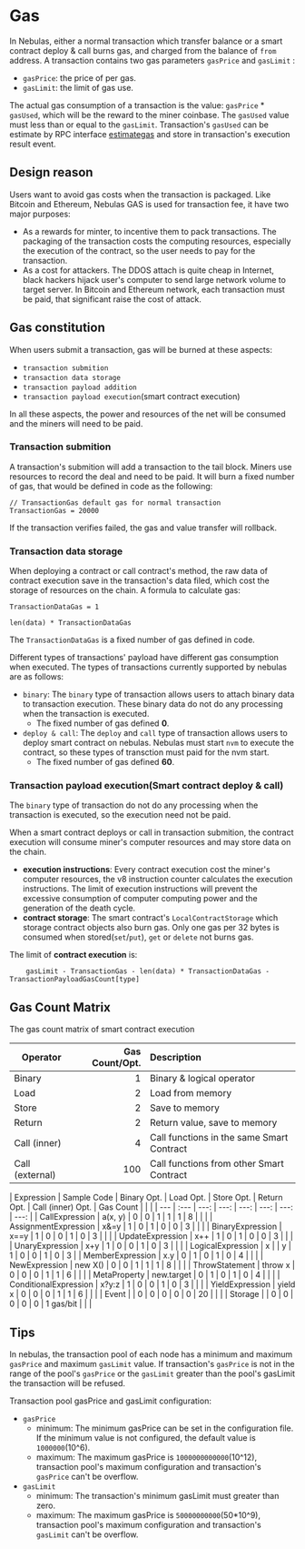 # Gas

In Nebulas, either a normal transaction which transfer balance or a smart contract deploy & call burns gas, and charged from the balance of `from` address. A transaction contains two gas parameters `gasPrice` and `gasLimit` :

* `gasPrice`: the price of per gas.
* `gasLimit`: the limit of gas use.

The actual gas consumption of a transaction is the value: `gasPrice` \* `gasUsed`, which will be the reward to the miner coinbase. The `gasUsed` value must less than or equal to the `gasLimit`. Transaction's `gasUsed` can be estimate by RPC interface [estimategas](https://github.com/nebulasio/wiki/blob/master/rpc.md#estimategas) and store in transaction's execution result event.

## Design reason

Users want to avoid gas costs when the transaction is packaged. Like Bitcoin and Ethereum, Nebulas GAS is used for transaction fee, it have two major purposes:

* As a rewards for minter, to incentive them to pack transactions. The packaging of the transaction costs the computing resources, especially the execution of the contract, so the user needs to pay for the transaction.
* As a cost for attackers. The DDOS attach is quite cheap in Internet, black hackers hijack user's computer to send large network volume to target server. In Bitcoin and Ethereum network, each transaction must be paid, that significant raise the cost of attack.

## Gas constitution

When users submit a transaction, gas will be burned at these aspects:

* `transaction submition`
* `transaction data storage`
* `transaction payload addition` 
* `transaction payload execution`\(smart contract execution\) 

In all these aspects, the power and resources of the net will be consumed and the miners will need to be paid.

### Transaction submition

A transaction's submition will add a transaction to the tail block. Miners use resources to record the deal and need to be paid. It will burn a fixed number of gas, that would be defined in code as the following:

```text
// TransactionGas default gas for normal transaction
TransactionGas = 20000
```

If the transaction verifies failed, the gas and value transfer will rollback.

### Transaction data storage

When deploying a contract or call contract's method, the raw data of contract execution save in the transaction's data filed, which cost the storage of resources on the chain. A formula to calculate gas:

```text
TransactionDataGas = 1

len(data) * TransactionDataGas
```

The `TransactionDataGas` is a fixed number of gas defined in code.

Different types of transactions' payload have different gas consumption when executed. The types of transactions currently supported by nebulas are as follows:

* `binary`: The `binary` type of transaction allows users to attach binary data to transaction execution. These binary data do not do any processing when the transaction is executed.
  * The fixed number of gas defined **0**. 
* `deploy & call`: The `deploy` and `call` type of transaction allows users to deploy smart contract on nebulas. Nebulas must start `nvm` to execute the contract, so these types of transction must paid for the nvm start.
  * The fixed number of gas defined **60**. 

### Transaction payload execution\(Smart contract deploy & call\)

The `binary` type of transaction do not do any processing when the transaction is executed, so the execution need not be paid.

When a smart contract deploys or call in transaction submition, the contract execution will consume miner's computer resources and may store data on the chain.

* **execution instructions**: Every contract execution cost the miner's computer resources, the v8 instruction counter calculates the execution instructions. The limit of execution instructions will prevent the excessive consumption of computer computing power and the generation of the death cycle.
* **contract storage**: The smart contract's `LocalContractStorage` which storage contract objects also burn gas. Only one gas per 32 bytes is consumed when stored\(`set`/`put`\), `get` or `delete` not burns gas.

The limit of **contract execution** is:

```text
    gasLimit - TransactionGas - len(data) * TransactionDataGas - TransactionPayloadGasCount[type]
```

## Gas Count Matrix

The gas count matrix of smart contract execution

| Operator | Gas Count/Opt. | Description |
| --- | ---: | :--- |
| Binary | 1 | Binary & logical operator |
| Load | 2 | Load from memory |
| Store | 2 | Save to memory |
| Return | 2 | Return value, save to memory |
| Call \(inner\) | 4 | Call functions in the same Smart Contract |
| Call \(external\) | 100 | Call functions from other Smart Contract |

| Expression | Sample Code | Binary Opt. | Load Opt. | Store Opt. | Return Opt. | Call \(inner\) Opt. | Gas Count |  |  |
| --- | :--- | ---: | ---: | ---: | ---: | ---: | ---: |
| CallExpression | a\(x, y\) | 0 | 0 | 1 | 1 | 1 | 8 |  |  |
| AssignmentExpression | x&=y | 1 | 0 | 1 | 0 | 0 | 3 |  |  |
| BinaryExpression | x==y | 1 | 0 | 0 | 1 | 0 | 3 |  |  |
| UpdateExpression | x++ | 1 | 0 | 1 | 0 | 0 | 3 |  |  |
| UnaryExpression | x+y | 1 | 0 | 0 | 1 | 0 | 3 |  |  |
| LogicalExpression | x |  | y | 1 | 0 | 0 | 1 | 0 | 3 |
| MemberExpression | x.y | 0 | 1 | 0 | 1 | 0 | 4 |  |  |
| NewExpression | new X\(\) | 0 | 0 | 1 | 1 | 1 | 8 |  |  |
| ThrowStatement | throw x | 0 | 0 | 0 | 1 | 1 | 6 |  |  |
| MetaProperty | new.target | 0 | 1 | 0 | 1 | 0 | 4 |  |  |
| ConditionalExpression | x?y:z | 1 | 0 | 0 | 1 | 0 | 3 |  |  |
| YieldExpression | yield x | 0 | 0 | 0 | 1 | 1 | 6 |  |  |
| Event |  | 0 | 0 | 0 | 0 | 0 | 20 |  |  |
| Storage |  | 0 | 0 | 0 | 0 | 0 | 1 gas/bit |  |  |

## Tips

In nebulas, the transaction pool of each node has a minimum and maximum `gasPrice` and maximum `gasLimit` value. If transaction's `gasPrice` is not in the range of the pool's `gasPrice` or the `gasLimit` greater than the pool's gasLimit the transaction will be refused.

Transaction pool gasPrice and gasLimit configuration:

* `gasPrice`
  * minimum: The minimum gasPrice can be set in the configuration file. If the minimum value is not configured, the default value is `1000000`\(10^6\).
  * maximum: The maximum gasPrice is `1000000000000`\(10^12\), transaction pool's maximum configuration and transaction's `gasPrice` can't be overflow.
* `gasLimit`
  * minimum: The transaction's minimum gasLimit must greater than zero.
  * maximum: The maximum gasPrice is `50000000000`\(50\*10^9\), transaction pool's maximum configuration and transaction's `gasLimit` can't be overflow.

